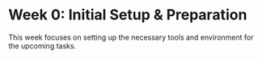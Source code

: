 # Week 0: Initial Setup & Preparation

This week focuses on setting up the necessary tools and environment for the upcoming tasks.
